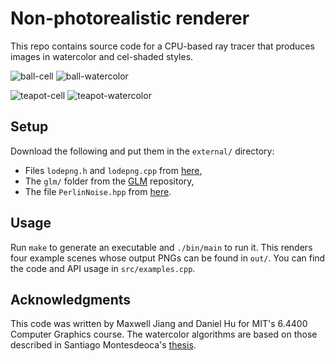 # Non-photorealistic renderer

This repo contains source code for a CPU-based ray tracer
that produces images in watercolor and cel-shaded styles.

![ball-cell](https://i.imgur.com/7KzTXLx.png)
![ball-watercolor](https://i.imgur.com/JTKmvTA.png)

![teapot-cell](https://imgur.com/gFNSB6i.png)
![teapot-watercolor](https://imgur.com/CBWA0X2.png)

## Setup

Download the following and put them in the `external/` directory:

-   Files `lodepng.h` and `lodepng.cpp` from [here](https://github.com/lvandeve/lodepng/tree/d398e0f10d152a5d17fa30463474dc9f56523f9c),
-   The `glm/` folder from the [GLM](https://github.com/g-truc/glm/tree/586a402397dd35d66d7a079049856d1e2cbab300) repository,
-   The file `PerlinNoise.hpp` from [here](https://github.com/Reputeless/PerlinNoise/tree/bdf39fe92b2a585cdef485bcec2bca8ab5614095).

## Usage

Run `make` to generate an executable and `./bin/main` to run it.
This renders four example scenes whose output PNGs can be found in `out/`.
You can find the code and API usage in `src/examples.cpp`.

## Acknowledgments

This code was written by Maxwell Jiang and Daniel Hu for MIT's 6.4400 Computer Graphics course.
The watercolor algorithms are based on those described in Santiago Montesdeoca's [thesis](https://artineering.io/publications/real-time-watercolor-rendering-of-3d-objects-and-animation-with-enhanced-control).
